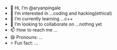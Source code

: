 - 👋 Hi, I’m @aryanpingale
- 👀 I’m interested in ...coding and hacking(ethical)
- 🌱 I’m currently learning ...c++
- 💞️ I’m looking to collaborate on ...nothng yet
- 📫 How to reach me ...
- 😄 Pronouns: ...
- ⚡ Fun fact: ...

<!---
aryanpingale/aryanpingale is a ✨ special ✨ repository because its `README.md` (this file) appears on your GitHub profile.
You can click the Preview link to take a look at your changes.
--->
